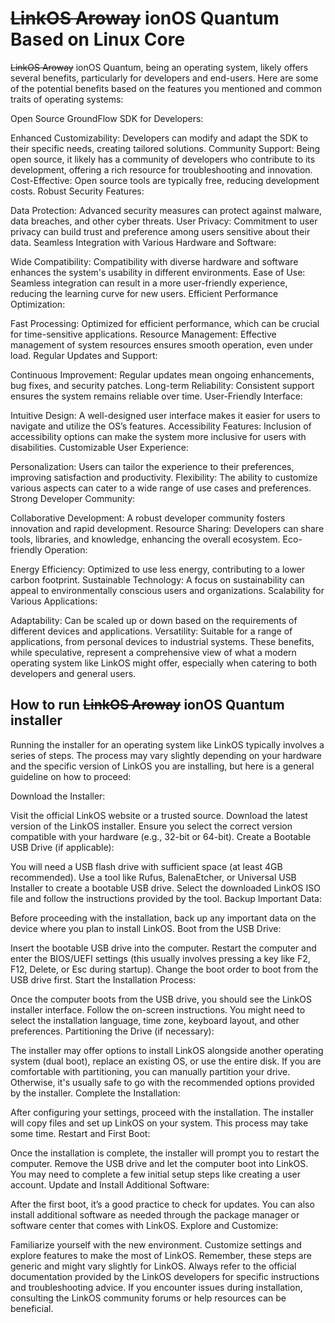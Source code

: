 # ~~LinkOS Aroway~~ ionOS Quantum Based on Linux Core 

~~LinkOS Aroway~~ ionOS Quantum, being an operating system, likely offers several benefits, particularly for developers and end-users. Here are some of the potential benefits based on the features you mentioned and common traits of operating systems:

Open Source GroundFlow SDK for Developers:

Enhanced Customizability: Developers can modify and adapt the SDK to their specific needs, creating tailored solutions.
Community Support: Being open source, it likely has a community of developers who contribute to its development, offering a rich resource for troubleshooting and innovation.
Cost-Effective: Open source tools are typically free, reducing development costs.
Robust Security Features:

Data Protection: Advanced security measures can protect against malware, data breaches, and other cyber threats.
User Privacy: Commitment to user privacy can build trust and preference among users sensitive about their data.
Seamless Integration with Various Hardware and Software:

Wide Compatibility: Compatibility with diverse hardware and software enhances the system's usability in different environments.
Ease of Use: Seamless integration can result in a more user-friendly experience, reducing the learning curve for new users.
Efficient Performance Optimization:

Fast Processing: Optimized for efficient performance, which can be crucial for time-sensitive applications.
Resource Management: Effective management of system resources ensures smooth operation, even under load.
Regular Updates and Support:

Continuous Improvement: Regular updates mean ongoing enhancements, bug fixes, and security patches.
Long-term Reliability: Consistent support ensures the system remains reliable over time.
User-Friendly Interface:

Intuitive Design: A well-designed user interface makes it easier for users to navigate and utilize the OS’s features.
Accessibility Features: Inclusion of accessibility options can make the system more inclusive for users with disabilities.
Customizable User Experience:

Personalization: Users can tailor the experience to their preferences, improving satisfaction and productivity.
Flexibility: The ability to customize various aspects can cater to a wide range of use cases and preferences.
Strong Developer Community:

Collaborative Development: A robust developer community fosters innovation and rapid development.
Resource Sharing: Developers can share tools, libraries, and knowledge, enhancing the overall ecosystem.
Eco-friendly Operation:

Energy Efficiency: Optimized to use less energy, contributing to a lower carbon footprint.
Sustainable Technology: A focus on sustainability can appeal to environmentally conscious users and organizations.
Scalability for Various Applications:

Adaptability: Can be scaled up or down based on the requirements of different devices and applications.
Versatility: Suitable for a range of applications, from personal devices to industrial systems.
These benefits, while speculative, represent a comprehensive view of what a modern operating system like LinkOS might offer, especially when catering to both developers and general users.

## How to run ~~LinkOS Aroway~~ ionOS Quantum installer


Running the installer for an operating system like LinkOS typically involves a series of steps. The process may vary slightly depending on your hardware and the specific version of LinkOS you are installing, but here is a general guideline on how to proceed:

Download the Installer:

Visit the official LinkOS website or a trusted source.
Download the latest version of the LinkOS installer. Ensure you select the correct version compatible with your hardware (e.g., 32-bit or 64-bit).
Create a Bootable USB Drive (if applicable):

You will need a USB flash drive with sufficient space (at least 4GB recommended).
Use a tool like Rufus, BalenaEtcher, or Universal USB Installer to create a bootable USB drive. Select the downloaded LinkOS ISO file and follow the instructions provided by the tool.
Backup Important Data:

Before proceeding with the installation, back up any important data on the device where you plan to install LinkOS.
Boot from the USB Drive:

Insert the bootable USB drive into the computer.
Restart the computer and enter the BIOS/UEFI settings (this usually involves pressing a key like F2, F12, Delete, or Esc during startup).
Change the boot order to boot from the USB drive first.
Start the Installation Process:

Once the computer boots from the USB drive, you should see the LinkOS installer interface.
Follow the on-screen instructions. You might need to select the installation language, time zone, keyboard layout, and other preferences.
Partitioning the Drive (if necessary):

The installer may offer options to install LinkOS alongside another operating system (dual boot), replace an existing OS, or use the entire disk.
If you are comfortable with partitioning, you can manually partition your drive. Otherwise, it's usually safe to go with the recommended options provided by the installer.
Complete the Installation:

After configuring your settings, proceed with the installation.
The installer will copy files and set up LinkOS on your system. This process may take some time.
Restart and First Boot:

Once the installation is complete, the installer will prompt you to restart the computer.
Remove the USB drive and let the computer boot into LinkOS.
You may need to complete a few initial setup steps like creating a user account.
Update and Install Additional Software:

After the first boot, it’s a good practice to check for updates.
You can also install additional software as needed through the package manager or software center that comes with LinkOS.
Explore and Customize:

Familiarize yourself with the new environment.
Customize settings and explore features to make the most of LinkOS.
Remember, these steps are generic and might vary slightly for LinkOS. Always refer to the official documentation provided by the LinkOS developers for specific instructions and troubleshooting advice. If you encounter issues during installation, consulting the LinkOS community forums or help resources can be beneficial.
